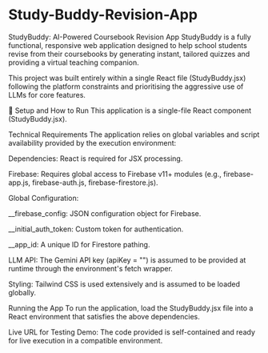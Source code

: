 
# Study-Buddy-Revision-App
StudyBuddy: AI-Powered Coursebook Revision App
StudyBuddy is a fully functional, responsive web application designed to help school students revise from their coursebooks by generating instant, tailored quizzes and providing a virtual teaching companion.

This project was built entirely within a single React file (StudyBuddy.jsx) following the platform constraints and prioritising the aggressive use of LLMs for core features.

🚀 Setup and How to Run
This application is a single-file React component (StudyBuddy.jsx).

Technical Requirements
The application relies on global variables and script availability provided by the execution environment:

Dependencies: React is required for JSX processing.

Firebase: Requires global access to Firebase v11+ modules (e.g., firebase-app.js, firebase-auth.js, firebase-firestore.js).

Global Configuration:

__firebase_config: JSON configuration object for Firebase.

__initial_auth_token: Custom token for authentication.

__app_id: A unique ID for Firestore pathing.

LLM API: The Gemini API key (apiKey = "") is assumed to be provided at runtime through the environment's fetch wrapper.

Styling: Tailwind CSS is used extensively and is assumed to be loaded globally.

Running the App
To run the application, load the StudyBuddy.jsx file into a React environment that satisfies the above dependencies.

Live URL for Testing Demo:
The code provided is self-contained and ready for live execution in a compatible environment.
